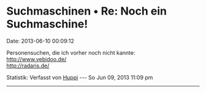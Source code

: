 Suchmaschinen • Re: Noch ein Suchmaschine!
==========================================

Date: 2013-06-10 00:09:12

Personensuchen, die ich vorher noch nicht kannte:\
<http://www.vebidoo.de/>\
<http://radaris.de/>

Statistik: Verfasst von
[Huppi](http://forum.yacy-websuche.de/memberlist.php?mode=viewprofile&u=86)
--- So Jun 09, 2013 11:09 pm

------------------------------------------------------------------------
